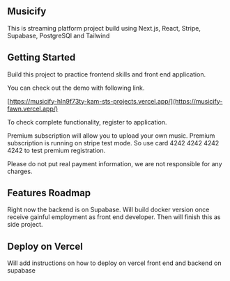 ## Musicify

This is streaming platform project build using Next.js, React, Stripe, Supabase, PostgreSQl and Tailwind

## Getting Started

Build this project to practice frontend skills and front end application.

You can check out the demo with following link.

[https://musicify-hln9f73ty-kam-sts-projects.vercel.app/](https://musicify-fawn.vercel.app/)

To check complete functionality, register to application.

Premium subscription will allow you to upload your own music. Premium subscription is running on stripe test mode. So use card 4242 4242 4242 4242 to test premium registration.

Please do not put real payment information, we are not responsible for any charges.

## Features Roadmap

Right now the backend is on Supabase. Will build docker version once receive gainful employment as front end developer. Then will finish this as side project.

## Deploy on Vercel

Will add instructions on how to deploy on vercel front end and backend on supabase
